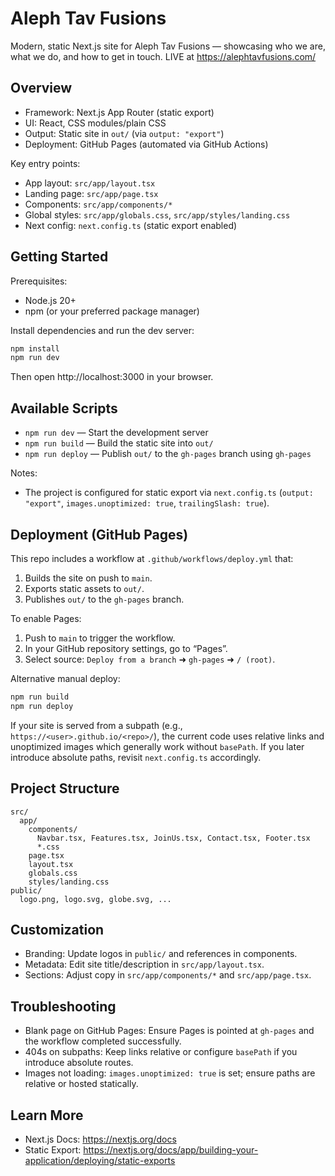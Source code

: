 # Aleph Tav Fusions

Modern, static Next.js site for Aleph Tav Fusions — showcasing who we are, what we do, and how to get in touch.
LIVE at https://alephtavfusions.com/

## Overview

- Framework: Next.js App Router (static export)
- UI: React, CSS modules/plain CSS
- Output: Static site in `out/` (via `output: "export"`)
- Deployment: GitHub Pages (automated via GitHub Actions)

Key entry points:
- App layout: `src/app/layout.tsx`
- Landing page: `src/app/page.tsx`
- Components: `src/app/components/*`
- Global styles: `src/app/globals.css`, `src/app/styles/landing.css`
- Next config: `next.config.ts` (static export enabled)

## Getting Started

Prerequisites:
- Node.js 20+
- npm (or your preferred package manager)

Install dependencies and run the dev server:

```bash
npm install
npm run dev
```

Then open http://localhost:3000 in your browser.

## Available Scripts

- `npm run dev` — Start the development server
- `npm run build` — Build the static site into `out/`
- `npm run deploy` — Publish `out/` to the `gh-pages` branch using `gh-pages`

Notes:
- The project is configured for static export via `next.config.ts` (`output: "export"`, `images.unoptimized: true`, `trailingSlash: true`).

## Deployment (GitHub Pages)

This repo includes a workflow at `.github/workflows/deploy.yml` that:
1. Builds the site on push to `main`.
2. Exports static assets to `out/`.
3. Publishes `out/` to the `gh-pages` branch.

To enable Pages:
1. Push to `main` to trigger the workflow.
2. In your GitHub repository settings, go to “Pages”.
3. Select source: `Deploy from a branch` ➜ `gh-pages` ➜ `/ (root)`.

Alternative manual deploy:
```bash
npm run build
npm run deploy
```

If your site is served from a subpath (e.g., `https://<user>.github.io/<repo>/`), the current code uses relative links and unoptimized images which generally work without `basePath`. If you later introduce absolute paths, revisit `next.config.ts` accordingly.

## Project Structure

```
src/
  app/
    components/
      Navbar.tsx, Features.tsx, JoinUs.tsx, Contact.tsx, Footer.tsx
      *.css
    page.tsx
    layout.tsx
    globals.css
    styles/landing.css
public/
  logo.png, logo.svg, globe.svg, ...
```

## Customization

- Branding: Update logos in `public/` and references in components.
- Metadata: Edit site title/description in `src/app/layout.tsx`.
- Sections: Adjust copy in `src/app/components/*` and `src/app/page.tsx`.

## Troubleshooting

- Blank page on GitHub Pages: Ensure Pages is pointed at `gh-pages` and the workflow completed successfully.
- 404s on subpaths: Keep links relative or configure `basePath` if you introduce absolute routes.
- Images not loading: `images.unoptimized: true` is set; ensure paths are relative or hosted statically.

## Learn More

- Next.js Docs: https://nextjs.org/docs
- Static Export: https://nextjs.org/docs/app/building-your-application/deploying/static-exports
